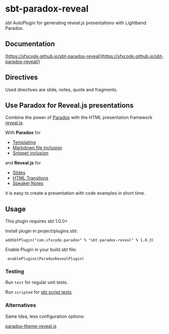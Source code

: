 # sbt-paradox-reveal

sbt AutoPlugin for generating reveal.js presentations with Lightbend
Paradox.

## Documentation

[https://sfxcode.github.io/sbt-paradox-reveal](https://sfxcode.github.io/sbt-paradox-reveal/)

## Directives

Used directives are slide, notes, quote and fragments.

## Use Paradox for Reveal.js presentations

Combine the power of [Paradox](https://developer.lightbend.com/docs/paradox/current/) with the HTML presentation framework [reveal.js](https://revealjs.com/#/).

With **Paradox** for

* [Templating](https://developer.lightbend.com/docs/paradox/current/customization/templating.html)
* [Markdown file inclusion](https://developer.lightbend.com/docs/paradox/current/directives/includes.html)
* [Snippet inclusion](https://developer.lightbend.com/docs/paradox/current/directives/snippets.html)

and **Reveal.js** for

* [Slides](https://revealjs.com/#/1)
* [HTML Transtions](https://revealjs.com/#/transitions)
* [Speaker Notes](https://revealjs.com/#/20)

it is easy to create a presentation with code examples in short time.

## Usage

This plugin requires sbt 1.0.0+

Install plugin in project/plugins.sbt:

```
addSbtPlugin("com.sfxcode.paradox" % "sbt-paradox-reveal" % 1.0.3)
```

Enable Plugin in your build.sbt file:

```
 enablePlugins(ParadoxRevealPlugin)
```

### Testing

Run `test` for regular unit tests.

Run `scripted` for [sbt script tests](http://www.scala-sbt.org/1.x/docs/Testing-sbt-plugins.html).

### Alternatives

Same Idea, less configuration options:

[paradox-theme-reveal.js](https://github.com/raboof/paradox-theme-reveal.js)

